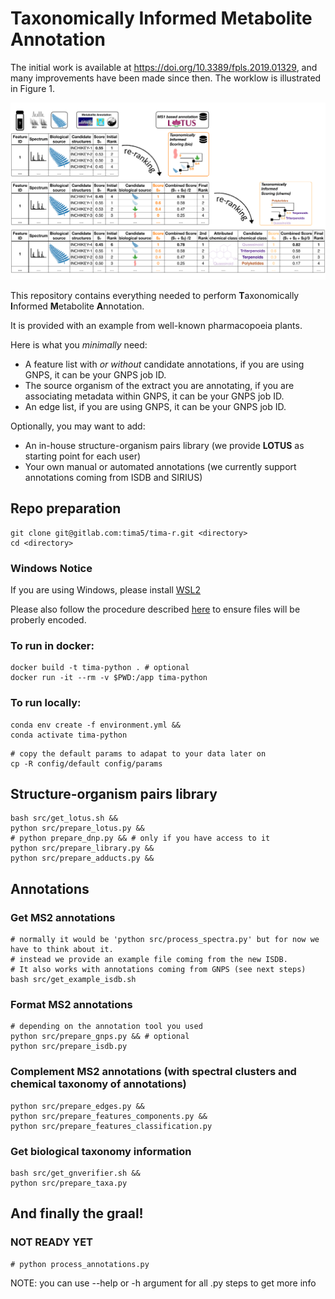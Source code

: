 # Taxonomically Informed Metabolite Annotation

The initial work is available at https://doi.org/10.3389/fpls.2019.01329, and many improvements have been made since
then. 
The worklow is illustrated in Figure 1.

![Figure 1](./img/tima.svg)

This repository contains everything needed to perform **T**axonomically **I**nformed **M**etabolite **A**nnotation.

It is provided with an example from well-known pharmacopoeia plants.

Here is what you *minimally* need:

- A feature list with *or without* candidate annotations, if you are using GNPS, it can be your GNPS job ID.
- The source organism of the extract you are annotating, if you are associating metadata within GNPS, it can be your
  GNPS job ID.
- An edge list, if you are using GNPS, it can be your GNPS job ID.

Optionally, you may want to add:

- An in-house structure-organism pairs library (we provide **LOTUS** as starting point for each user)
- Your own manual or automated annotations (we currently support annotations coming from ISDB and SIRIUS)

## Repo preparation

```shell
git clone git@gitlab.com:tima5/tima-r.git <directory>
cd <directory>
```

### Windows Notice

If you are using Windows, please install [WSL2](https://docs.microsoft.com/en-us/windows/wsl/compare-versions#whats-new-in-wsl-2)

Please also follow the procedure described [here](https://stackoverflow.com/questions/2517190/how-do-i-force-git-to-use-lf-instead-of-crlf-under-windows/13154031#13154031) to ensure files will be proberly encoded.

### To run in docker:

```shell
docker build -t tima-python . # optional
docker run -it --rm -v $PWD:/app tima-python
```

### To run locally:

```shell
conda env create -f environment.yml &&
conda activate tima-python
```

```shell
# copy the default params to adapat to your data later on
cp -R config/default config/params
```

## Structure-organism pairs library

```shell
bash src/get_lotus.sh && 
python src/prepare_lotus.py &&
# python prepare_dnp.py && # only if you have access to it
python src/prepare_library.py &&
python src/prepare_adducts.py &&
```

## Annotations

### Get MS2 annotations

```shell
# normally it would be 'python src/process_spectra.py' but for now we have to think about it.
# instead we provide an example file coming from the new ISDB.
# It also works with annotations coming from GNPS (see next steps)
bash src/get_example_isdb.sh
```

### Format MS2 annotations

```shell
# depending on the annotation tool you used
python src/prepare_gnps.py && # optional 
python src/prepare_isdb.py
```

### Complement MS2 annotations (with spectral clusters and chemical taxonomy of annotations)

```shell
python src/prepare_edges.py &&
python src/prepare_features_components.py &&
python src/prepare_features_classification.py 
```

### Get biological taxonomy information

```shell
bash src/get_gnverifier.sh && 
python src/prepare_taxa.py
```

## And finally the graal!

### NOT READY YET

```shell
# python process_annotations.py
```

NOTE: you can use --help or -h argument for all .py steps to get more info
